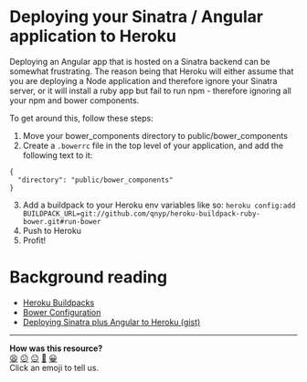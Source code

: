# Deploying your Sinatra / Angular application to Heroku

Deploying an Angular app that is hosted on a Sinatra backend can be somewhat frustrating. The reason being that Heroku will either assume that you are deploying a Node application and therefore ignore your Sinatra server, or it will install a ruby app but fail to run npm - therefore ignoring all your npm and bower components.

To get around this, follow these steps:

1. Move your bower_components directory to public/bower_components
2. Create a `.bowerrc` file in the top level of your application, and add the following text to it:
  ```
  {
    "directory": "public/bower_components"
  }
  ```
3. Add a buildpack to your Heroku env variables like so: ``` heroku config:add BUILDPACK_URL=git://github.com/qnyp/heroku-buildpack-ruby-bower.git#run-bower ```
4. Push to Heroku
5. Profit!

# Background reading
* [Heroku Buildpacks](https://devcenter.heroku.com/articles/buildpacks)
* [Bower Configuration](http://bower.io/docs/config/)
* [Deploying Sinatra plus Angular to Heroku (gist)](https://gist.github.com/giusepped/a7196e3ec7b0946b9121)

<!-- BEGIN GENERATED SECTION DO NOT EDIT -->

---

**How was this resource?**  
[😫](https://airtable.com/shrUJ3t7KLMqVRFKR?prefill_Repository=course&prefill_File=pills/deploying_angular_sinatra.md&prefill_Sentiment=😫) [😕](https://airtable.com/shrUJ3t7KLMqVRFKR?prefill_Repository=course&prefill_File=pills/deploying_angular_sinatra.md&prefill_Sentiment=😕) [😐](https://airtable.com/shrUJ3t7KLMqVRFKR?prefill_Repository=course&prefill_File=pills/deploying_angular_sinatra.md&prefill_Sentiment=😐) [🙂](https://airtable.com/shrUJ3t7KLMqVRFKR?prefill_Repository=course&prefill_File=pills/deploying_angular_sinatra.md&prefill_Sentiment=🙂) [😀](https://airtable.com/shrUJ3t7KLMqVRFKR?prefill_Repository=course&prefill_File=pills/deploying_angular_sinatra.md&prefill_Sentiment=😀)  
Click an emoji to tell us.

<!-- END GENERATED SECTION DO NOT EDIT -->
